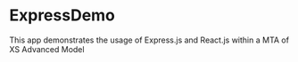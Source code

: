 # ExpressDemo

This app demonstrates the usage of Express.js and React.js within a MTA of XS Advanced Model
